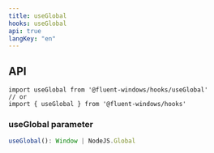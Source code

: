 ```yaml
---
title: useGlobal
hooks: useGlobal
api: true
langKey: "en"
---
```


## API

```
import useGlobal from '@fluent-windows/hooks/useGlobal'
// or
import { useGlobal } from '@fluent-windows/hooks'
```

### useGlobal parameter

```ts
useGlobal(): Window | NodeJS.Global
```
